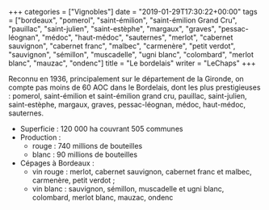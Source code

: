 +++
categories = ["Vignobles"]
date = "2019-01-29T17:30:22+00:00"
tags = ["bordeaux", "pomerol", "saint-émilion", "saint-émilion Grand Cru", "pauillac", "saint-julien", "saint-estèphe", "margaux", "graves", "pessac-léognan", "médoc", "haut-médoc", "sauternes", "merlot", "cabernet sauvignon", "cabernet franc", "malbec", "carmenère", "petit verdot", "sauvignon", "sémillon", "muscadelle", "ugni blanc", "colombard", "merlot blanc", "mauzac", "ondenc"]
title = "Le bordelais"
writer = "LeChaps"
+++

Reconnu en 1936, principalement sur le département de la Gironde, on compte pas moins de 60 AOC dans le Bordelais, dont les plus prestigieuses : pomerol, saint-émilion et saint-émilion grand cru, pauillac, saint-julien, saint-estèphe, margaux, graves, pessac-léognan, médoc, haut-médoc, sauternes.

* Superficie : 120 000 ha couvrant 505 communes
* Production :
  * rouge : 740 millions de bouteilles
  * blanc : 90 millions de bouteilles
* Cépages à Bordeaux :
  * vin rouge : merlot, cabernet sauvignon, cabernet franc et malbec, carmenère, petit verdot ;
  * vin blanc : sauvignon, sémillon, muscadelle et ugni blanc, colombard, merlot blanc, mauzac, ondenc
